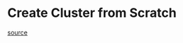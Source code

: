 # Create Cluster from Scratch

[source](https://opensource.com/article/20/6/kubernetes-raspberry-pi)
